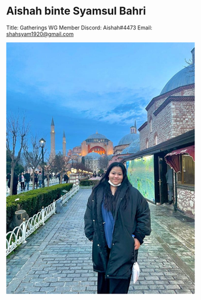 # Aishah binte Syamsul Bahri

Title: Gatherings WG Member
Discord: Aishah#4473
Email: shahsyam1920@gmail.com

![Untitled](Aishah%20binte%20Syamsul%20Bahri%20104a2120bb3b43c1b14c2ac808407ea0/Untitled.png)